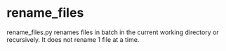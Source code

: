 # rename_files
rename_files.py renames files in batch in the current working directory or recursively. It does not rename 1 file at a time.
